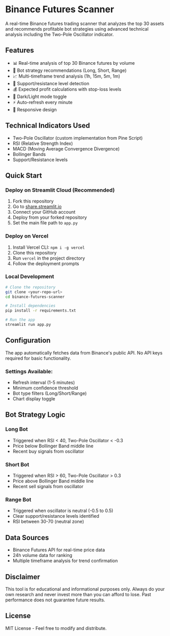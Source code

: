 # Binance Futures Scanner

A real-time Binance futures trading scanner that analyzes the top 30 assets and recommends profitable bot strategies using advanced technical analysis including the Two-Pole Oscillator indicator.

## Features

- 📊 Real-time analysis of top 30 Binance futures by volume
- 🤖 Bot strategy recommendations (Long, Short, Range)
- 📈 Multi-timeframe trend analysis (1h, 15m, 5m, 1m)
- 🎯 Support/resistance level detection
- 💰 Expected profit calculations with stop-loss levels
- 🌙 Dark/Light mode toggle
- ⚡ Auto-refresh every minute
- 📱 Responsive design

## Technical Indicators Used

- Two-Pole Oscillator (custom implementation from Pine Script)
- RSI (Relative Strength Index)
- MACD (Moving Average Convergence Divergence)
- Bollinger Bands
- Support/Resistance levels

## Quick Start

### Deploy on Streamlit Cloud (Recommended)

1. Fork this repository
2. Go to [share.streamlit.io](https://share.streamlit.io)
3. Connect your GitHub account
4. Deploy from your forked repository
5. Set the main file path to `app.py`

### Deploy on Vercel

1. Install Vercel CLI: `npm i -g vercel`
2. Clone this repository
3. Run `vercel` in the project directory
4. Follow the deployment prompts

### Local Development

```bash
# Clone the repository
git clone <your-repo-url>
cd binance-futures-scanner

# Install dependencies
pip install -r requirements.txt

# Run the app
streamlit run app.py
```

## Configuration

The app automatically fetches data from Binance's public API. No API keys required for basic functionality.

### Settings Available:
- Refresh interval (1-5 minutes)
- Minimum confidence threshold
- Bot type filters (Long/Short/Range)
- Chart display toggle

## Bot Strategy Logic

### Long Bot
- Triggered when RSI < 40, Two-Pole Oscillator < -0.3
- Price below Bollinger Band middle line
- Recent buy signals from oscillator

### Short Bot
- Triggered when RSI > 60, Two-Pole Oscillator > 0.3
- Price above Bollinger Band middle line
- Recent sell signals from oscillator

### Range Bot
- Triggered when oscillator is neutral (-0.5 to 0.5)
- Clear support/resistance levels identified
- RSI between 30-70 (neutral zone)

## Data Sources

- Binance Futures API for real-time price data
- 24h volume data for ranking
- Multiple timeframe analysis for trend confirmation

## Disclaimer

This tool is for educational and informational purposes only. Always do your own research and never invest more than you can afford to lose. Past performance does not guarantee future results.

## License

MIT License - Feel free to modify and distribute.